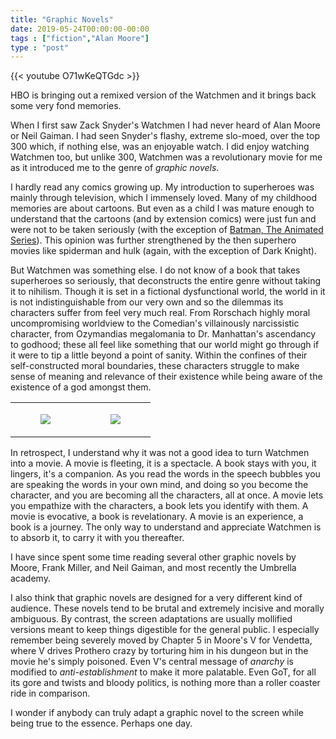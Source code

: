 ```yaml
---
title: "Graphic Novels"
date: 2019-05-24T00:00:00-00:00
tags : ["fiction","Alan Moore"]
type : "post"
---
```


{{< youtube O71wKeQTGdc >}}

HBO is bringing out a remixed version of the Watchmen and it brings back some very fond memories.

When I first saw Zack Snyder's Watchmen I had never heard of Alan Moore or Neil Gaiman. I had seen Snyder's flashy, extreme slo-moed, over the top 300 which, if nothing else, was an enjoyable watch. I did enjoy watching Watchmen too, but unlike 300, Watchmen was a revolutionary movie for me as it introduced me to the genre of *graphic novels*.

I hardly read any comics growing up.
My introduction to superheroes was mainly through television, which I immensely loved.
Many of my childhood memories are about cartoons. But even as a child I was mature enough to understand that the cartoons (and by extension comics) were just fun and were not to be taken seriously (with the exception of [Batman, The Animated Series](https://www.youtube.com/watch?v=LmztzXjUVV4)).
This opinion was further strengthened by the then superhero movies like spiderman and hulk (again, with the exception of Dark Knight).

But Watchmen was something else.
I do not know of a book that takes superheroes so seriously, that deconstructs the entire genre without taking it to nihilism.
Though it is set in a fictional dysfunctional world, the world in it is not  indistinguishable from our very own and so the dilemmas its characters suffer from feel very much real.
From Rorschach highly moral uncompromising worldview to the Comedian's villainously narcissistic character, from Ozymandias megalomania to Dr. Manhattan's ascendancy to godhood; these all feel like something that our world might go through if it were to tip a little beyond a point of sanity.
Within the confines of their self-constructed moral boundaries, these characters struggle to make sense of meaning and relevance of their existence while being aware of the existence of a god amongst them.

<table class="center">
  <tr>
    <td>
      <figure class="xlarge">
      <a target="_blank" href="https://en.wikipedia.org/wiki/Watchmen">
      <img src="https://upload.wikimedia.org/wikipedia/en/a/a2/Watchmen%2C_issue_1.jpg">
      </a>
      </figure>
    </td>
    <td>
      <figure class="xlarge">
      <a target="_blank" href="https://en.wikipedia.org/wiki/Watchmen_(film)">
      <img src="https://upload.wikimedia.org/wikipedia/en/b/bc/Watchmen_film_poster.jpg">
      </a>
      </figure>
    </td>
  </tr>
</table>


In retrospect, I understand why it was not a good idea to turn Watchmen into a movie.
A movie is fleeting, it is a spectacle.
A book stays with you, it lingers, it's a companion.
As you read the words in the speech bubbles you are speaking the words in your own mind, and doing so you become the character, and you are becoming all the characters, all at once.
A movie lets you empathize with the characters, a book lets you identify with them.
A movie is evocative, a book is revelationary.
A movie is an experience, a book is a journey.
The only way to understand and appreciate Watchmen is to absorb it, to carry it with you thereafter.

I have since spent some time reading several other graphic novels by Moore, Frank Miller, and Neil Gaiman, and most recently the Umbrella academy.

I also think that graphic novels are designed for a very different kind of audience.
These novels tend to be brutal and extremely incisive and morally ambiguous.
By contrast, the screen adaptations are usually mollified versions meant to keep things digestible for the general public.
I especially remember being severely moved by Chapter 5 in Moore's V for Vendetta, where V drives Prothero crazy by torturing him in his dungeon but in the movie he's simply poisoned.
Even V's central message of *anarchy* is modified to *anti-establishment* to make it more palatable.
Even GoT, for all its gore and twists and bloody politics, is nothing more than a roller coaster ride in comparison.

I wonder if anybody can truly adapt a graphic novel to the screen while being true to the essence.
Perhaps one day.
